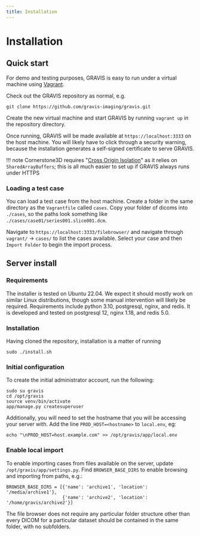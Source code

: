 ```yaml
---
title: Installation
---
```

# Installation

## Quick start

For demo and testing purposes, GRAVIS is easy to run under a virtual machine using [Vagrant](). 

Check out the GRAVIS repository as normal, e.g.

```
git clone https://github.com/gravis-imaging/gravis.git
```

Create the new virtual machine and start GRAVIS by running `vagrant up` in the repository directory. 

Once running, GRAVIS will be made available at `https://localhost:3333` on the host machine. You will likely have to click through a security warning, because the installation generates a self-signed certificate to serve GRAVIS. 

!!! note
    Cornerstone3D requires "[Cross Origin Isolation](https://web.dev/articles/why-coop-coep)" as it relies on `SharedArrayBuffers`; this is all much easier to set up if GRAVIS always runs under HTTPS

### Loading a test case

You can load a test case from the host machine. Create a folder in the same directory as the `Vagrantfile` called `cases`. Copy your folder of dicoms into `./cases`, so the paths look something like `./cases/case01/series001.slice001.dcm`. 

Navigate to `https://localhost:3333/filebrowser/` and navigate through `vagrant/` -> `cases/` to list the cases available. Select your case and then `Import Folder` to begin the import process.

## Server install

### Requirements
The installer is tested on Ubuntu 22.04. We expect it should mostly work on similar Linux distributions, though some manual intervention will likely be required. Requirements include python 3.10, postgresql, nginx, and redis. It is developed and tested on postgresql 12, nginx 1.18, and redis 5.0.

### Installation

Having cloned the repository, installation is a matter of running 

```
sudo ./install.sh
```

### Initial configuration

To create the initial administrator account, run the following:

```
sudo su gravis 
cd /opt/gravis
source venv/bin/activate
app/manage.py createsuperuser
```

Additionally, you will need to set the hostname that you will be accessing your server with. Add the line `PROD_HOST=<hostname>` to `local.env`, eg:

```
echo "\nPROD_HOST=host.example.com" >> /opt/gravis/app/local.env
```

### Enable local import

To enable importing cases from files available on the server, update `/opt/gravis/app/settings.py`. Find `BROWSER_BASE_DIRS` to enable browsing and importing from paths, e.g.:

```
BROWSER_BASE_DIRS = [{'name': 'archive1', 'location': '/media/archive1'},
                     {'name': 'archive2', 'location': '/home/gravis/archive2'}]
```

The file browser does not require any particular folder structure other than every DICOM for a particular dataset should be contained in the same folder, with no subfolders. 
